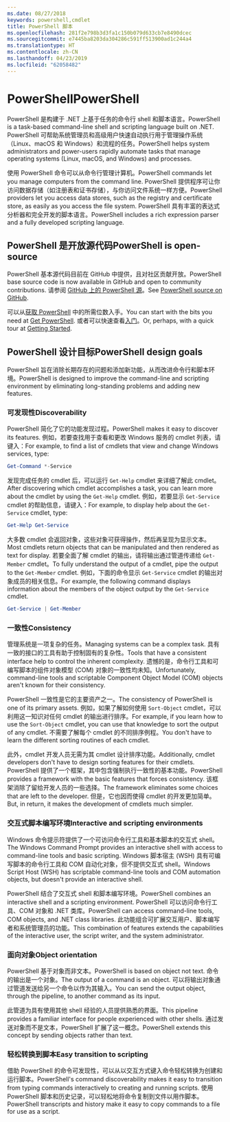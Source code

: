 ```yaml
---
ms.date: 08/27/2018
keywords: powershell,cmdlet
title: PowerShell 脚本
ms.openlocfilehash: 281f2e798b3d3fa1c150b079d633cb7e8490dcec
ms.sourcegitcommit: e7445ba8203da304286c591ff513900ad1c244a4
ms.translationtype: HT
ms.contentlocale: zh-CN
ms.lasthandoff: 04/23/2019
ms.locfileid: "62058482"
---
```

# <a name="powershell"></a><span data-ttu-id="77973-103">PowerShell</span><span class="sxs-lookup"><span data-stu-id="77973-103">PowerShell</span></span>

<span data-ttu-id="77973-104">PowerShell 是构建于 .NET 上基于任务的命令行 shell 和脚本语言。</span><span class="sxs-lookup"><span data-stu-id="77973-104">PowerShell is a task-based command-line shell and scripting language built on .NET.</span></span>
<span data-ttu-id="77973-105">PowerShell 可帮助系统管理员和高级用户快速自动执行用于管理操作系统（Linux、macOS 和 Windows）和流程的任务。</span><span class="sxs-lookup"><span data-stu-id="77973-105">PowerShell helps system administrators and power-users rapidly automate tasks that manage operating systems (Linux, macOS, and Windows) and processes.</span></span>

<span data-ttu-id="77973-106">使用 PowerShell 命令可以从命令行管理计算机。</span><span class="sxs-lookup"><span data-stu-id="77973-106">PowerShell commands let you manage computers from the command line.</span></span> <span data-ttu-id="77973-107">PowerShell 提供程序可让你访问数据存储（如注册表和证书存储），与你访问文件系统一样方便。</span><span class="sxs-lookup"><span data-stu-id="77973-107">PowerShell providers let you access data stores, such as the registry and certificate store, as easily as you access the file system.</span></span> <span data-ttu-id="77973-108">PowerShell 具有丰富的表达式分析器和完全开发的脚本语言。</span><span class="sxs-lookup"><span data-stu-id="77973-108">PowerShell includes a rich expression parser and a fully developed scripting language.</span></span>

## <a name="powershell-is-open-source"></a><span data-ttu-id="77973-109">PowerShell 是开放源代码</span><span class="sxs-lookup"><span data-stu-id="77973-109">PowerShell is open-source</span></span>

<span data-ttu-id="77973-110">PowerShell 基本源代码目前在 GitHub 中提供，且对社区贡献开放。</span><span class="sxs-lookup"><span data-stu-id="77973-110">PowerShell base source code is now available in GitHub and open to community contributions.</span></span>
<span data-ttu-id="77973-111">请参阅 [GitHub 上的 PowerShell 源](https://github.com/powershell/powershell)。</span><span class="sxs-lookup"><span data-stu-id="77973-111">See [PowerShell source on GitHub](https://github.com/powershell/powershell).</span></span>

<span data-ttu-id="77973-112">可以从[获取 PowerShell](https://github.com/PowerShell/PowerShell#get-powershell) 中的所需位数入手。</span><span class="sxs-lookup"><span data-stu-id="77973-112">You can start with the bits you need at [Get PowerShell](https://github.com/PowerShell/PowerShell#get-powershell).</span></span>
<span data-ttu-id="77973-113">或者可以快速查看[入门](https://github.com/PowerShell/PowerShell/blob/master/docs/learning-powershell)。</span><span class="sxs-lookup"><span data-stu-id="77973-113">Or, perhaps, with a quick tour at [Getting Started](https://github.com/PowerShell/PowerShell/blob/master/docs/learning-powershell).</span></span>

## <a name="powershell-design-goals"></a><span data-ttu-id="77973-114">PowerShell 设计目标</span><span class="sxs-lookup"><span data-stu-id="77973-114">PowerShell design goals</span></span>

<span data-ttu-id="77973-115">PowerShell 旨在消除长期存在的问题和添加新功能，从而改进命令行和脚本环境。</span><span class="sxs-lookup"><span data-stu-id="77973-115">PowerShell is designed to improve the command-line and scripting environment by eliminating long-standing problems and adding new features.</span></span>

### <a name="discoverability"></a><span data-ttu-id="77973-116">可发现性</span><span class="sxs-lookup"><span data-stu-id="77973-116">Discoverability</span></span>

<span data-ttu-id="77973-117">PowerShell 简化了它的功能发现过程。</span><span class="sxs-lookup"><span data-stu-id="77973-117">PowerShell makes it easy to discover its features.</span></span> <span data-ttu-id="77973-118">例如，若要查找用于查看和更改 Windows 服务的 cmdlet 列表，请键入：</span><span class="sxs-lookup"><span data-stu-id="77973-118">For example, to find a list of cmdlets that view and change Windows services, type:</span></span>

```powershell
Get-Command *-Service
```

<span data-ttu-id="77973-119">发现完成任务的 cmdlet 后，可以运行 `Get-Help` cmdlet 来详细了解此 cmdlet。</span><span class="sxs-lookup"><span data-stu-id="77973-119">After discovering which cmdlet accomplishes a task, you can learn more about the cmdlet by using the `Get-Help` cmdlet.</span></span> <span data-ttu-id="77973-120">例如，若要显示 `Get-Service` cmdlet 的帮助信息，请键入：</span><span class="sxs-lookup"><span data-stu-id="77973-120">For example, to display help about the `Get-Service` cmdlet, type:</span></span>

```powershell
Get-Help Get-Service
```

<span data-ttu-id="77973-121">大多数 cmdlet 会返回对象，这些对象可获得操作，然后再呈现为显示文本。</span><span class="sxs-lookup"><span data-stu-id="77973-121">Most cmdlets return objects that can be manipulated and then rendered as text for display.</span></span> <span data-ttu-id="77973-122">若要全面了解 cmdlet 的输出，请将输出通过管道传递给 `Get-Member` cmdlet。</span><span class="sxs-lookup"><span data-stu-id="77973-122">To fully understand the output of a cmdlet, pipe the output to the `Get-Member` cmdlet.</span></span> <span data-ttu-id="77973-123">例如，下面的命令显示 `Get-Service` cmdlet 的输出对象成员的相关信息。</span><span class="sxs-lookup"><span data-stu-id="77973-123">For example, the following command displays information about the members of the object output by the `Get-Service` cmdlet.</span></span>

```powershell
Get-Service | Get-Member
```

### <a name="consistency"></a><span data-ttu-id="77973-124">一致性</span><span class="sxs-lookup"><span data-stu-id="77973-124">Consistency</span></span>

<span data-ttu-id="77973-125">管理系统是一项复杂的任务。</span><span class="sxs-lookup"><span data-stu-id="77973-125">Managing systems can be a complex task.</span></span> <span data-ttu-id="77973-126">具有一致的接口的工具有助于控制固有的复杂性。</span><span class="sxs-lookup"><span data-stu-id="77973-126">Tools that have a consistent interface help to control the inherent complexity.</span></span> <span data-ttu-id="77973-127">遗憾的是，命令行工具和可编写脚本的组件对象模型 (COM) 对象的一致性均未知。</span><span class="sxs-lookup"><span data-stu-id="77973-127">Unfortunately, command-line tools and scriptable Component Object Model (COM) objects aren't known for their consistency.</span></span>

<span data-ttu-id="77973-128">PowerShell 一致性是它的主要资产之一。</span><span class="sxs-lookup"><span data-stu-id="77973-128">The consistency of PowerShell is one of its primary assets.</span></span> <span data-ttu-id="77973-129">例如，如果了解如何使用 `Sort-Object` cmdlet，可以利用这一知识对任何 cmdlet 的输出进行排序。</span><span class="sxs-lookup"><span data-stu-id="77973-129">For example, if you learn how to use the `Sort-Object` cmdlet, you can use that knowledge to sort the output of any cmdlet.</span></span> <span data-ttu-id="77973-130">不需要了解每个 cmdlet 的不同排序例程。</span><span class="sxs-lookup"><span data-stu-id="77973-130">You don't have to learn the different sorting routines of each cmdlet.</span></span>

<span data-ttu-id="77973-131">此外，cmdlet 开发人员无需为其 cmdlet 设计排序功能。</span><span class="sxs-lookup"><span data-stu-id="77973-131">Additionally, cmdlet developers don't have to design sorting features for their cmdlets.</span></span> <span data-ttu-id="77973-132">PowerShell 提供了一个框架，其中包含强制执行一致性的基本功能。</span><span class="sxs-lookup"><span data-stu-id="77973-132">PowerShell provides a framework with the basic features that forces consistency.</span></span> <span data-ttu-id="77973-133">该框架消除了留给开发人员的一些选择。</span><span class="sxs-lookup"><span data-stu-id="77973-133">The framework eliminates some choices that are left to the developer.</span></span> <span data-ttu-id="77973-134">但是，它也因而使得 cmdlet 的开发更加简单。</span><span class="sxs-lookup"><span data-stu-id="77973-134">But, in return, it makes the development of cmdlets much simpler.</span></span>

### <a name="interactive-and-scripting-environments"></a><span data-ttu-id="77973-135">交互式脚本编写环境</span><span class="sxs-lookup"><span data-stu-id="77973-135">Interactive and scripting environments</span></span>

<span data-ttu-id="77973-136">Windows 命令提示符提供了一个可访问命令行工具和基本脚本的交互式 shell。</span><span class="sxs-lookup"><span data-stu-id="77973-136">The Windows Command Prompt provides an interactive shell with access to command-line tools and basic scripting.</span></span> <span data-ttu-id="77973-137">Windows 脚本宿主 (WSH) 具有可编写脚本的命令行工具和 COM 自动化对象，但不提供交互式 shell。</span><span class="sxs-lookup"><span data-stu-id="77973-137">Windows Script Host (WSH) has scriptable command-line tools and COM automation objects, but doesn't provide an interactive shell.</span></span>

<span data-ttu-id="77973-138">PowerShell 结合了交互式 shell 和脚本编写环境。</span><span class="sxs-lookup"><span data-stu-id="77973-138">PowerShell combines an interactive shell and a scripting environment.</span></span> <span data-ttu-id="77973-139">PowerShell 可以访问命令行工具、COM 对象和 .NET 类库。</span><span class="sxs-lookup"><span data-stu-id="77973-139">PowerShell can access command-line tools, COM objects, and .NET class libraries.</span></span> <span data-ttu-id="77973-140">此功能组合可扩展交互用户、脚本编写者和系统管理员的功能。</span><span class="sxs-lookup"><span data-stu-id="77973-140">This combination of features extends the capabilities of the interactive user, the script writer, and the system administrator.</span></span>

### <a name="object-orientation"></a><span data-ttu-id="77973-141">面向对象</span><span class="sxs-lookup"><span data-stu-id="77973-141">Object orientation</span></span>

<span data-ttu-id="77973-142">PowerShell 基于对象而非文本。</span><span class="sxs-lookup"><span data-stu-id="77973-142">PowerShell is based on object not text.</span></span> <span data-ttu-id="77973-143">命令的输出是一个对象。</span><span class="sxs-lookup"><span data-stu-id="77973-143">The output of a command is an object.</span></span> <span data-ttu-id="77973-144">可以将输出对象通过管道发送给另一个命令以作为其输入。</span><span class="sxs-lookup"><span data-stu-id="77973-144">You can send the output object, through the pipeline, to another command as its input.</span></span>

<span data-ttu-id="77973-145">此管道为具有使用其他 shell 经验的人员提供熟悉的界面。</span><span class="sxs-lookup"><span data-stu-id="77973-145">This pipeline provides a familiar interface for people experienced with other shells.</span></span> <span data-ttu-id="77973-146">通过发送对象而不是文本，PowerShell 扩展了这一概念。</span><span class="sxs-lookup"><span data-stu-id="77973-146">PowerShell extends this concept by sending objects rather than text.</span></span>

### <a name="easy-transition-to-scripting"></a><span data-ttu-id="77973-147">轻松转换到脚本</span><span class="sxs-lookup"><span data-stu-id="77973-147">Easy transition to scripting</span></span>

<span data-ttu-id="77973-148">借助 PowerShell 的命令可发现性，可以从以交互方式键入命令轻松转换为创建和运行脚本。</span><span class="sxs-lookup"><span data-stu-id="77973-148">PowerShell's command discoverability makes it easy to transition from typing commands interactively to creating and running scripts.</span></span> <span data-ttu-id="77973-149">使用 PowerShell 脚本和历史记录，可以轻松地将命令复制到文件以用作脚本。</span><span class="sxs-lookup"><span data-stu-id="77973-149">PowerShell transcripts and history make it easy to copy commands to a file for use as a script.</span></span>
